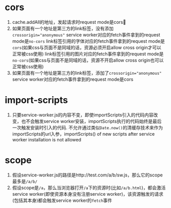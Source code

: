 # cors

1. cache.addAll的地址，发起请求时request mode是cors
2. 如果页面有一个地址是第三方的link标签，没有添加`crossorigin="anonymous"`
    service worker对应的fetch事件拿到的request mode是`no-cors`
    link标签引用的字体对应的fetch事件拿到的request mode是`cors`(如果css与页面不是同域的话，资源必须开启allow cross origin才可以正常被css使用)
    link标签引用的图片对应的fetch事件拿到的request mode是`no-cors`(如果css与页面不是同域的话，资源不开启allow cross origin也可以正常被css使用)
3. 如果页面有一个地址是第三方的link标签，添加了`crossorigin="anonymous"`
    service worker对应的fetch事件拿到的request mode是cors

# import-scripts
1. 只要service-worker.js的内容不变，即使importScripts引入的代码内容改变，也不会触发service worker安装，importScripts执行的代码始终是最后一次触发安装时引入的代码.
    不允许通过类似`Date.now()`的清缓存技术来作为importScripts的url入参，importScripts() of new scripts after service worker installation is not allowed

# scope
1. 假设service-worker.js的路径是http://test.com/a/b/sw.js，那么它的scope最多是`/a/b/`
2. 假设scope是`/a`，那么当浏览器打开`/a`下的资源时(比如`/a/b.html`)，都会激活service worker(即使资源本身没有注册service worker)，该资源触发的请求(包括其本身)都会触发service worker的`fetch`事件
